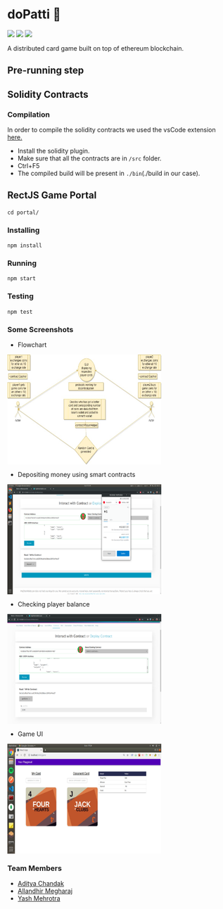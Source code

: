 # doPatti :flower_playing_cards:
<img src="https://img.shields.io/badge/solidity-0.5.9-blue" ></img> <img src="https://img.shields.io/badge/node-11.8.0-green"></img> <img src="https://img.shields.io/badge/npm-6.9.0-orange" ></img>

A distributed card game built on top of ethereum blockchain.

## Pre-running step

## Solidity Contracts
### Compilation
In order to compile the solidity contracts we used the vsCode extension [here.](https://marketplace.visualstudio.com/items?itemName=JuanBlanco.solidity)
- Install the solidity plugin.
- Make sure that all the contracts are in ```/src``` folder.
- Ctrl+F5
- The compiled build will be present in ```./bin```(./build in our case).

## RectJS Game Portal 
```
cd portal/
```
### Installing
```
npm install
```
### Running
```
npm start
```
### Testing
```
npm test
```
### Some Screenshots

- Flowchart

<img src="https://raw.githubusercontent.com/YashMeh/doPatti/master/images/Flow%20Chart.jpg" align="center" height="250" width="350"></img>

- Depositing money using smart contracts

<img src="https://raw.githubusercontent.com/YashMeh/doPatti/master/images/deposit%20action.png" align="center" height="250" width="350"></img>

- Checking player balance

<img src="https://raw.githubusercontent.com/YashMeh/doPatti/master/images/getCoins%20after%20deposit.png" align="center" height="250" width="350"></img>

- Game UI

<img src="https://raw.githubusercontent.com/YashMeh/doPatti/master/images/UI_2.jpg" align="center" height="250" width="350"></img>

### Team Members
- [Aditya Chandak](https://github.com/adityachandak287)
- [Allandhir Megharaj](https://github.com/allandhir)
- [Yash Mehrotra](https://github.com/YashMeh)
